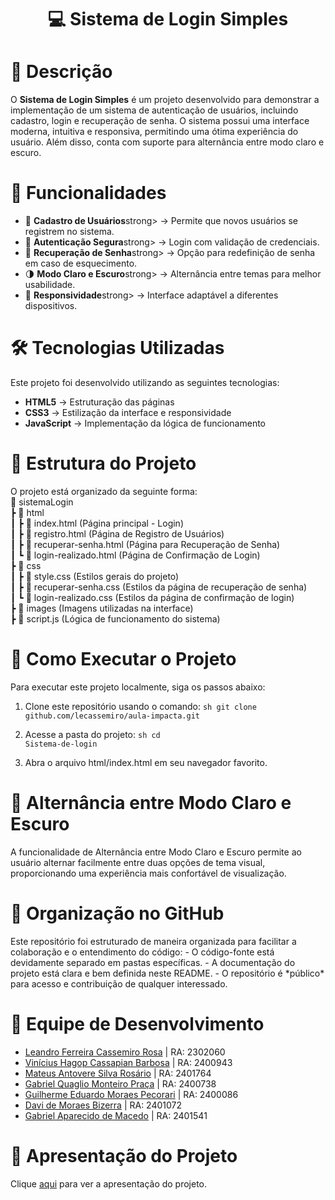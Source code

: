 <h1 align="center"> 💻 Sistema de Login Simples</h1>

<h1>📖 Descrição</h1>
O <strong>Sistema de Login Simples</strong> é um projeto desenvolvido para demonstrar a implementação de um sistema de autenticação de usuários, incluindo cadastro, login e recuperação de senha. O sistema possui uma interface moderna, intuitiva e responsiva, permitindo uma ótima experiência do usuário. Além disso, conta com suporte para alternância entre modo claro e escuro.

<h1>🚀 Funcionalidades</h1>
<ul>
  <li>🔐 <strong>Cadastro de Usuários</strong>strong> → Permite que novos usuários se registrem no sistema.</li>
  <li>🔑 <strong>Autenticação Segura</strong>strong> → Login com validação de credenciais.</li>
  <li>🔄 <strong>Recuperação de Senha</strong>strong> → Opção para redefinição de senha em caso de esquecimento.</li>
  <li>🌗 <strong>Modo Claro e Escuro</strong>strong> → Alternância entre temas para melhor usabilidade.</li>
  <li>📱 <strong>Responsividade</strong>strong> → Interface adaptável a diferentes dispositivos.</li>
</ul>
<h1>🛠 Tecnologias Utilizadas</h1>
Este projeto foi desenvolvido utilizando as seguintes tecnologias:

- <strong>HTML5</strong> → Estruturação das páginas
- <strong>CSS3</strong> → Estilização da interface e responsividade
- <strong>JavaScript</strong> → Implementação da lógica de funcionamento

<h1>📁 Estrutura do Projeto</h1>
O projeto está organizado da seguinte forma:<br>
📂 sistemaLogin<br>
 ┣ 📂 html<br>
 ┃ ┣ 📄 index.html (Página principal - Login)<br>
 ┃ ┣ 📄 registro.html (Página de Registro de Usuários)<br>
 ┃ ┣ 📄 recuperar-senha.html (Página para Recuperação de Senha)<br>
 ┃ ┗ 📄 login-realizado.html (Página de Confirmação de Login)<br>
 ┣ 📂 css<br>
 ┃ ┣ 📄 style.css (Estilos gerais do projeto)<br>
 ┃ ┣ 📄 recuperar-senha.css (Estilos da página de recuperação de senha)<br>
 ┃ ┗ 📄 login-realizado.css (Estilos da página de confirmação de login)<br>
 ┣ 📂 images (Imagens utilizadas na interface)<br>
 ┣ 📄 script.js (Lógica de funcionamento do sistema)<br>

<h1>📌 Como Executar o Projeto</h1>
Para executar este projeto localmente, siga os passos abaixo:

1. Clone este repositório usando o comando:
   <code>sh git clone github.com/lecassemiro/aula-impacta.git</code>
   
2. Acesse a pasta do projeto:
   <code>sh cd Sistema-de-login</code>
   
3. Abra o arquivo html/index.html em seu navegador favorito.
<h1>🎨 Alternância entre Modo Claro e Escuro</h1>
A funcionalidade de Alternância entre Modo Claro e Escuro permite ao usuário alternar facilmente entre duas opções de tema visual, proporcionando uma experiência mais confortável de visualização.

<h1>📌 Organização no GitHub</h1>
Este repositório foi estruturado de maneira organizada para facilitar a colaboração e o entendimento do código:
- O código-fonte está devidamente separado em pastas específicas.
- A documentação do projeto está clara e bem definida neste README.
- O repositório é *público* para acesso e contribuição de qualquer interessado.

<h1>👥 Equipe de Desenvolvimento</h1>
<ul>
  <li><a href="https://github.com/lecassemiro">Leandro Ferreira Cassemiro Rosa</a> | RA: 2302060</li>
  <li><a href="https://github.com/viniciuscassapian">Vinícius Hagop Cassapian Barbosa</a> | RA: 2400943</li>
  <li><a href="https://github.com/MATEUS-ANTOVERE-IMPACTA">Mateus Antovere Silva Rosário</a> | RA: 2401764</li>
  <li><a href="https://github.com/GabrielQMP">Gabriel Quaglio Monteiro Praça</a> | RA: 2400738</li>
  <li><a href="https://github.com/GuilhermePecorari">Guilherme Eduardo Moraes Pecorari</a> | RA: 2400086</li>
  <li><a href="https://github.com/Davibizerra">Davi de Moraes Bizerra</a> | RA: 2401072</li>
  <li><a href="https://github.com/gabmacedo">Gabriel Aparecido de Macedo</a> | RA: 2401541</li>
</ul>


<h1>🎥 Apresentação do Projeto</h1>
Clique <a href="#" text-decoration="none">aqui</a> para ver a apresentação do projeto.

